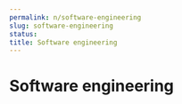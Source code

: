 ```yaml
---
permalink: n/software-engineering
slug: software-engineering
status: 
title: Software engineering
---
```

# Software engineering
